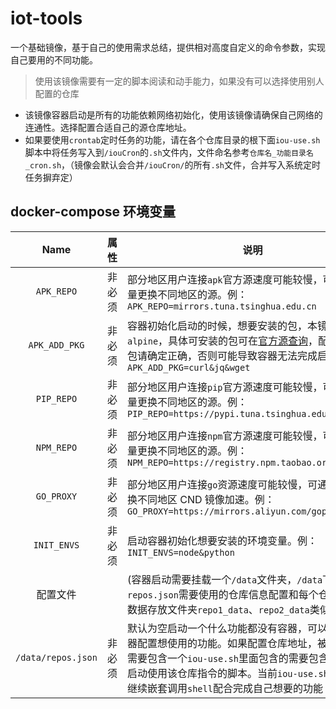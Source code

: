# iot-tools

一个基础镜像，基于自己的使用需求总结，提供相对高度自定义的命令参数，实现自己要用的不同功能。
> 使用该镜像需要有一定的脚本阅读和动手能力，如果没有可以选择使用别人配置的仓库
- 该镜像容器启动是所有的功能依赖网络初始化，使用该镜像请确保自己网络的连通性。选择配置合适自己的源仓库地址。
- 如果要使用`crontab`定时任务的功能，请在各个仓库目录的根下面`iou-use.sh`脚本中将任务写入到`/iouCron`的`.sh`文件内，文件命名参考`仓库名_功能目录名_cron.sh`，（镜像会默认会合并`/iouCron/`的所有`.sh`文件，合并写入系统定时任务摒弃定）
## docker-compose 环境变量

| Name |属性|说明|
| :---------: | ---- | ------------------------------------------------------------ |
| `APK_REPO` | 非必须 |部分地区用户连接`apk`官方源速度可能较慢，可通过此变量更换不同地区的源。例：`APK_REPO=mirrors.tuna.tsinghua.edu.cn`|
| `APK_ADD_PKG` | 非必须 |容器初始化启动的时候，想要安装的包，本镜像基于`alpine`，具体可安装的包可在[官方源查询](https://pkgs.alpinelinux.org/packages)，配置的安装包请确定正确，否则可能导致容器无法完成启动。例：`APK_ADD_PKG=curl&jq&wget`|
| `PIP_REPO` | 非必须 |部分地区用户连接`pip`官方源速度可能较慢，可通过此变量更换不同地区的源。例：`PIP_REPO=https://pypi.tuna.tsinghua.edu.cn/simple`|
| `NPM_REPO` | 非必须 |部分地区用户连接`npm`官方源速度可能较慢，可通过此变量更换不同地区的源。例：`NPM_REPO=https://registry.npm.taobao.org`|
| `GO_PROXY` | 非必须 |部分地区用户连接`go`资源速度可能较慢，可通过此变量更换不同地区 CND 镜像加速。例：`GO_PROXY=https://mirrors.aliyun.com/goproxy/`|
| `INIT_ENVS` | 非必须 |启动容器初始化想要安装的环境变量。例：`INIT_ENVS=node&python`|
|配置文件||(容器启动需要挂载一个`/data`文件夹，`/data`下面有`repos.json`需要使用的仓库信息配置和每个仓库对应的数据存放文件夹`repo1_data`、`repo2_data`类似等等)|
| `/data/repos.json` | 非必须 |默认为空启动一个什么功能都没有容器，可以手动进入容器配置想使用的功能。如果配置仓库地址，被使用仓库根需要包含一个`iou-use.sh`里面包含的需要包含配置环境启动使用该仓库指令的脚本。当前`iou-use.sh`里面可以继续嵌套调用`shell`配合完成自己想要的功能|
